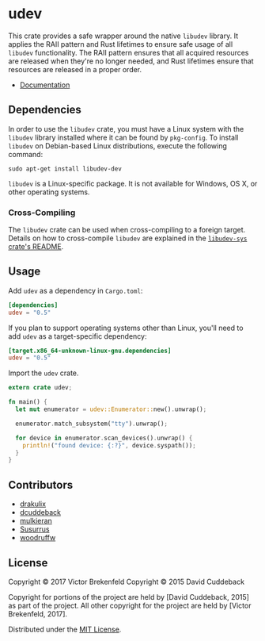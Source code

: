 # udev
This crate provides a safe wrapper around the native `libudev` library. It applies the RAII pattern
and Rust lifetimes to ensure safe usage of all `libudev` functionality. The RAII pattern ensures
that all acquired resources are released when they're no longer needed, and Rust lifetimes ensure
that resources are released in a proper order.

* [Documentation](http://docs.rs/udev/)

## Dependencies
In order to use the `libudev` crate, you must have a Linux system with the `libudev` library
installed where it can be found by `pkg-config`. To install `libudev` on Debian-based Linux
distributions, execute the following command:

```
sudo apt-get install libudev-dev
```

`libudev` is a Linux-specific package. It is not available for Windows, OS X, or other operating
systems.

### Cross-Compiling
The `libudev` crate can be used when cross-compiling to a foreign target. Details on how to
cross-compile `libudev` are explained in the [`libudev-sys` crate's
README](https://github.com/dcuddeback/libudev-sys#cross-compiling).

## Usage
Add `udev` as a dependency in `Cargo.toml`:

```toml
[dependencies]
udev = "0.5"
```

If you plan to support operating systems other than Linux, you'll need to add `udev` as a
target-specific dependency:

```toml
[target.x86_64-unknown-linux-gnu.dependencies]
udev = "0.5"
```

Import the `udev` crate.

```rust
extern crate udev;

fn main() {
  let mut enumerator = udev::Enumerator::new().unwrap();

  enumerator.match_subsystem("tty").unwrap();

  for device in enumerator.scan_devices().unwrap() {
    println!("found device: {:?}", device.syspath());
  }
}
```

## Contributors
* [drakulix](https://github.com/drakulix)
* [dcuddeback](https://github.com/dcuddeback)
* [mulkieran](https://github.com/mulkieran)
* [Susurrus](https://github.com/Susurrus)
* [woodruffw](https://github.com/woodruffw)

## License
Copyright © 2017 Victor Brekenfeld
Copyright © 2015 David Cuddeback

Copyright for portions of the project are held by [David Cuddeback, 2015] as part of the project.
All other copyright for the project are held by [Victor Brekenfeld, 2017].

Distributed under the [MIT License](LICENSE).
